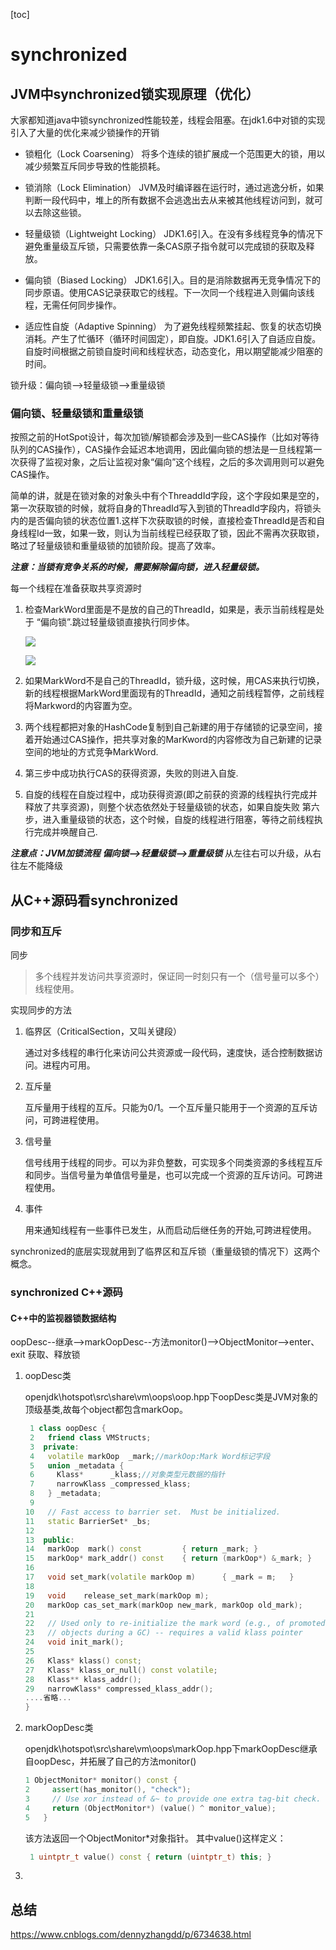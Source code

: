[toc]
# synchronized

## JVM中synchronized锁实现原理（优化）

大家都知道java中锁synchronized性能较差，线程会阻塞。在jdk1.6中对锁的实现引入了大量的优化来减少锁操作的开销

* 锁粗化（Lock Coarsening）
	将多个连续的锁扩展成一个范围更大的锁，用以减少频繁互斥同步导致的性能损耗。

* 锁消除（Lock Elimination）
	JVM及时编译器在运行时，通过逃逸分析，如果判断一段代码中，堆上的所有数据不会逃逸出去从来被其他线程访问到，就可以去除这些锁。

* 轻量级锁（Lightweight Locking）
	JDK1.6引入。在没有多线程竞争的情况下避免重量级互斥锁，只需要依靠一条CAS原子指令就可以完成锁的获取及释放。

* 偏向锁（Biased Locking）
	JDK1.6引入。目的是消除数据再无竞争情况下的同步原语。使用CAS记录获取它的线程。下一次同一个线程进入则偏向该线程，无需任何同步操作。

* 适应性自旋（Adaptive Spinning）
	为了避免线程频繁挂起、恢复的状态切换消耗。产生了忙循环（循环时间固定），即自旋。JDK1.6引入了自适应自旋。自旋时间根据之前锁自旋时间和线程状态，动态变化，用以期望能减少阻塞的时间。

锁升级：偏向锁-->轻量级锁-->重量级锁

### 偏向锁、轻量级锁和重量级锁

按照之前的HotSpot设计，每次加锁/解锁都会涉及到一些CAS操作（比如对等待队列的CAS操作），CAS操作会延迟本地调用，因此偏向锁的想法是一旦线程第一次获得了监视对象，之后让监视对象“偏向”这个线程，之后的多次调用则可以避免CAS操作。

简单的讲，就是在锁对象的对象头中有个ThreaddId字段，这个字段如果是空的，第一次获取锁的时候，就将自身的ThreadId写入到锁的ThreadId字段内，将锁头内的是否偏向锁的状态位置1.这样下次获取锁的时候，直接检查ThreadId是否和自身线程Id一致，如果一致，则认为当前线程已经获取了锁，因此不需再次获取锁，略过了轻量级锁和重量级锁的加锁阶段。提高了效率。

***注意：当锁有竞争关系的时候，需要解除偏向锁，进入轻量级锁。***

每一个线程在准备获取共享资源时

1. 检查MarkWord里面是不是放的自己的ThreadId，如果是，表示当前线程是处于 “偏向锁”.跳过轻量级锁直接执行同步体。
		
	![](media/15446805955141.jpg)
	
	![](media/15446806646131.jpg)

2. 如果MarkWord不是自己的ThreadId，锁升级，这时候，用CAS来执行切换，新的线程根据MarkWord里面现有的ThreadId，通知之前线程暂停，之前线程将Markword的内容置为空。
3. 两个线程都把对象的HashCode复制到自己新建的用于存储锁的记录空间，接着开始通过CAS操作，把共享对象的MarKword的内容修改为自己新建的记录空间的地址的方式竞争MarkWord.
4. 第三步中成功执行CAS的获得资源，失败的则进入自旋.
5. 自旋的线程在自旋过程中，成功获得资源(即之前获的资源的线程执行完成并释放了共享资源)，则整个状态依然处于轻量级锁的状态，如果自旋失败 第六步，进入重量级锁的状态，这个时候，自旋的线程进行阻塞，等待之前线程执行完成并唤醒自己.

***注意点：JVM加锁流程***
***偏向锁-->轻量级锁-->重量级锁***
从左往右可以升级，从右往左不能降级

## 从C++源码看synchronized

### 同步和互斥

同步
> 多个线程并发访问共享资源时，保证同一时刻只有一个（信号量可以多个）线程使用。

实现同步的方法

1. 临界区（CriticalSection，又叫关键段）
	
	通过对多线程的串行化来访问公共资源或一段代码，速度快，适合控制数据访问。进程内可用。

2. 互斥量

	互斥量用于线程的互斥。只能为0/1。一个互斥量只能用于一个资源的互斥访问，可跨进程使用。

3. 信号量
	
	信号线用于线程的同步。可以为非负整数，可实现多个同类资源的多线程互斥和同步。当信号量为单值信号量是，也可以完成一个资源的互斥访问。可跨进程使用。

4. 事件

	用来通知线程有一些事件已发生，从而启动后继任务的开始,可跨进程使用。

synchronized的底层实现就用到了临界区和互斥锁（重量级锁的情况下）这两个概念。

### synchronized C++源码

#### C++中的监视器锁数据结构

oopDesc--继承-->markOopDesc--方法monitor()-->ObjectMonitor-->enter、exit 获取、释放锁

1. oopDesc类

	openjdk\hotspot\src\share\vm\oops\oop.hpp下oopDesc类是JVM对象的顶级基类,故每个object都包含markOop。
	
	```c++
	 1 class oopDesc {
	 2   friend class VMStructs;
	 3  private:
	 4   volatile markOop  _mark;//markOop:Mark Word标记字段
	 5   union _metadata {
	 6     Klass*      _klass;//对象类型元数据的指针
	 7     narrowKlass _compressed_klass;
	 8   } _metadata;
	 9 
	10   // Fast access to barrier set.  Must be initialized.
	11   static BarrierSet* _bs;
	12 
	13  public:
	14   markOop  mark() const         { return _mark; }
	15   markOop* mark_addr() const    { return (markOop*) &_mark; }
	16 
	17   void set_mark(volatile markOop m)      { _mark = m;   }
	18 
	19   void    release_set_mark(markOop m);
	20   markOop cas_set_mark(markOop new_mark, markOop old_mark);
	21 
	22   // Used only to re-initialize the mark word (e.g., of promoted
	23   // objects during a GC) -- requires a valid klass pointer
	24   void init_mark();
	25 
	26   Klass* klass() const;
	27   Klass* klass_or_null() const volatile;
	28   Klass** klass_addr();
	29   narrowKlass* compressed_klass_addr();
	....省略...
	}
	```

2. markOopDesc类	
	
	openjdk\hotspot\src\share\vm\oops\markOop.hpp下markOopDesc继承自oopDesc，并拓展了自己的方法monitor()
	
	```c++
	1 ObjectMonitor* monitor() const {
	2     assert(has_monitor(), "check");
	3     // Use xor instead of &~ to provide one extra tag-bit check.
	4     return (ObjectMonitor*) (value() ^ monitor_value);
	5   }
	```
	该方法返回一个ObjectMonitor*对象指针。
	其中value()这样定义：

	```c++
	 1 uintptr_t value() const { return (uintptr_t) this; }
	```

3. 
	
	
	
	
	
	
	
	
## 总结

https://www.cnblogs.com/dennyzhangdd/p/6734638.html


